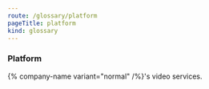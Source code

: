 ```yaml
---
route: /glossary/platform
pageTitle: platform
kind: glossary
---
```


### Platform

{% company-name variant="normal" /%}'s video services.